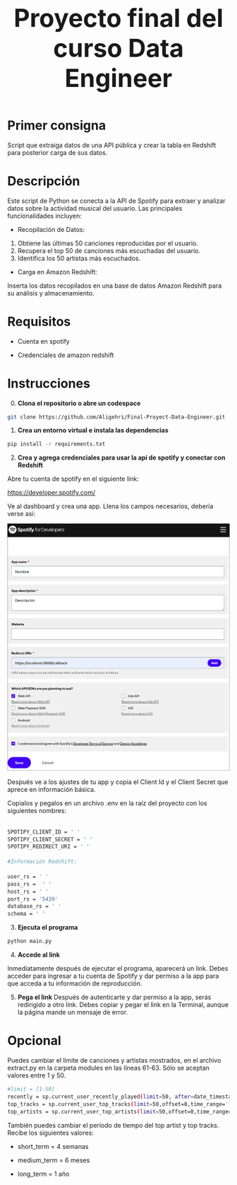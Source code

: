 <p align="center" style="font-size: 4em;">
  <strong>Proyecto final del curso Data Engineer</strong>
</p>

# Primer consigna

Script que extraiga datos de una API pública y crear la tabla en Redshift para posterior carga de sus datos.

# Descripción

Este script de Python se conecta a la API de Spotify para extraer y analizar datos sobre la actividad musical del usuario. Las principales funcionalidades incluyen:

* Recopilación de Datos:

1. Obtiene las últimas 50 canciones reproducidas por el usuario.
2. Recupera el top 50 de canciones más escuchadas del usuario.
3. Identifica los 50 artistas más escuchados.

* Carga en Amazon Redshift:

Inserta los datos recopilados en una base de datos Amazon Redshift para su análisis y almacenamiento.

# Requisitos

* Cuenta en spotify

* Credenciales de amazon redshift

# Instrucciones

0. **Clona el repositorio o abre un codespace**
```bash
git clone https://github.com/Aligehri/Final-Proyect-Data-Engineer.git
```
1. **Crea un entorno virtual e instala las dependencias**
```bash
pip install -r requirements.txt
```
2. **Crea y agrega credenciales para usar la api de spotify y conectar con Redshift**

Abre tu cuenta de spotify en el siguiente link:

https://developer.spotify.com/

Ve al dashboard y crea una app. Llena los campos necesarios, debería verse así:

![Ejemplo](/ejemplo.png)

Después ve a los ajustes de tu app y copia el Client Id y el Client Secret que aprece en información básica.

Copialos y pegalos en un archivo .env en la raíz del proyecto con los siguientes nombres:

```bash

SPOTIPY_CLIENT_ID = ' '
SPOTIPY_CLIENT_SECRET = ' '
SPOTIPY_REDIRECT_URI = ' '

#Información Redshift: 

user_rs = ' '
pass_rs =  ' '
host_rs = ' '
port_rs = '5439'
database_rs = ' '
schema = ' '
```

3. **Ejecuta el programa**
```bash
python main.py
```

4. **Accede al link**

Inmediatamente después de ejecutar el programa, aparecerá un link. Debes acceder para ingresar a tu cuenta de Spotify y dar permiso a la app para que acceda a tu información de reproducción.

5. **Pega el link**
Después de autenticarte y dar permiso a la app, serás redirigido a otro link. Debes copiar y pegar el link en la Terminal, aunque la página mande un mensaje de error.

# Opcional

Puedes cambiar el límite de canciones y artistas mostrados, en el archivo extract.py en la carpeta modules en las líneas 61-63. Sólo se aceptan valores entre 1 y 50.

```bash
#limit = [1-50]
recently = sp.current_user_recently_played(limit=50, after=date_timestamp)
top_tracks = sp.current_user_top_tracks(limit=50,offset=0,time_range='long_term')
top_artists = sp.current_user_top_artists(limit=50,offset=0,time_range='long_term')
```

También puedes cambiar el período de tiempo del top artist y top tracks. Recibe los siguientes valores:

* short_term = 4 semanas

* medium_term = 6 meses

* long_term = 1 año
